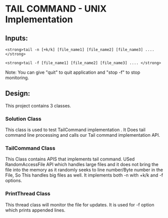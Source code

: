 
<h1> TAIL COMMAND - UNIX Implementation </h1>

<h2> Inputs: </h2>

    <strong>tail -n [+k/k] [file_name1] [file_name2] [file_name3] .... </strong>

    <strong>tail -f [file_name1] [file_name2] [file_name3] .... </strong>

<p>Note: You can give "quit" to quit application and "stop -f" to stop monitoring.</p>
 
<h2> Design: </h2>

   <p>This project contains 3 classes.</p>
   
   <h3> Solution Class </h3>
       <p>This class is used to test TailCommand implementation . It Does tail command line processing and calls our Tail command implementation API.</p>

   <h3>TailCommand Class </h3> 
   	<p>This Class contains APIS that implements tail command. USed RandomAccessFile API which handles large files and it does not bring the file into the memory as it randomly seeks to line number/Byte number in the File, So This handles big files as well. It implements both -n with +k/k  and -f options.</p>

   <h3>PrintThread Class </h3> 
   	<p>This thread class will monitor the file for updates. It is used for -f option which prints appended lines.</p>
